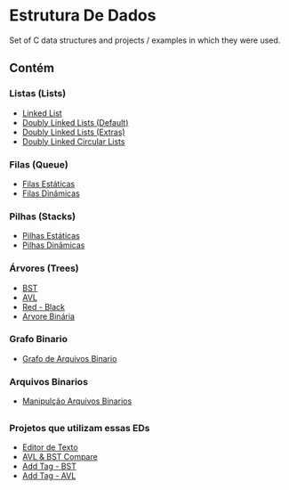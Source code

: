 # Estrutura De Dados

Set of C data structures and projects / examples in which they were used.

## Contém

### Listas (Lists)

- <a href="https://github.com/heloisaPazeti/EstruturaDeDados/tree/main/Listas/Lista_Encadeada_Simples">Linked List</a>
- <a href="https://github.com/heloisaPazeti/EstruturaDeDados/tree/main/Listas/Lista_Duplamente_Encadeada">Doubly Linked Lists (Default)</a>
- <a href="https://github.com/heloisaPazeti/EstruturaDeDados/tree/main/Listas/Lista_Duplamente_Encadeada_Plus">Doubly Linked Lists (Extras)</a>
- <a href="https://github.com/heloisaPazeti/EstruturaDeDados/tree/main/Listas/Lista_Circulares_Duplamente_Encadeadas">Doubly Linked Circular Lists</a>

### Filas (Queue)

- <a href="https://github.com/heloisaPazeti/EstruturaDeDados/tree/main/Filas/StaticQueue">Filas Estáticas</a>
- <a href="https://github.com/heloisaPazeti/EstruturaDeDados/tree/main/Filas/DynamicQueue">Filas Dinâmicas</a>

### Pilhas (Stacks)

- <a href="https://github.com/heloisaPazeti/EstruturaDeDados/tree/main/Pilhas/Static_Stack">Pilhas Estáticas</a>
- <a href="https://github.com/heloisaPazeti/EstruturaDeDados/tree/main/Pilhas/Dynamic_Stack">Pilhas Dinâmicas</a>

### Árvores (Trees)

- <a href="https://github.com/heloisaPazeti/EstruturaDeDados/tree/main/Arvores/Arvores_Binarias_Simples">BST</a>
- <a href="https://github.com/heloisaPazeti/EstruturaDeDados/tree/main/Arvores/AVL_Tree/AVL_Default">AVL</a>
- <a href="https://github.com/heloisaPazeti/EstruturaDeDados/tree/main/Arvores/Red_Black_Tree">Red - Black</a>
- <a href="https://github.com/heloisaPazeti/EstruturaDeDados/tree/main/Arvores_Binarias">Arvore Binária</a>

### Grafo Binario

- <a href="https://github.com/heloisaPazeti/EstruturaDeDados/tree/main/Grafos">Grafo de Arquivos Binario</a>

### Arquivos Binarios

- <a href="https://github.com/heloisaPazeti/EstruturaDeDados/tree/main/Arquivos_Binarios">Manipulção Arquivos Binarios</a>
##

### Projetos que utilizam essas EDs
- <a href="https://github.com/heloisaPazeti/EstruturaDeDados/tree/main/Projetos%20Utilizando%20EDs/EditorTexto">Editor de Texto</a>
- <a href="https://github.com/heloisaPazeti/EstruturaDeDados/tree/main/Projetos%20Utilizando%20EDs/AVL_ABO_Compare">AVL & BST Compare</a>
- <a href="https://github.com/heloisaPazeti/EstruturaDeDados/tree/main/Projetos%20Utilizando%20EDs/SignInTag_ABO">Add Tag - BST</a>
- <a href="https://github.com/heloisaPazeti/EstruturaDeDados/tree/main/Projetos%20Utilizando%20EDs/SignInTag_AVL">Add Tag - AVL</a>
